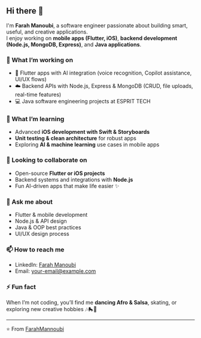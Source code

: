 ## Hi there 👋

I'm **Farah Manoubi**, a software engineer passionate about building smart, useful, and creative applications.  
I enjoy working on **mobile apps (Flutter, iOS)**, **backend development (Node.js, MongoDB, Express)**, and **Java applications**.  

### 🔭 What I’m working on
- 📱 Flutter apps with AI integration (voice recognition, Copilot assistance, UI/UX flows)  
- ☁️ Backend APIs with Node.js, Express & MongoDB (CRUD, file uploads, real-time features)  
- 💻 Java software engineering projects at ESPRIT TECH  

### 🌱 What I’m learning
- Advanced **iOS development with Swift & Storyboards**  
- **Unit testing & clean architecture** for robust apps  
- Exploring **AI & machine learning** use cases in mobile apps  

### 👯 Looking to collaborate on
- Open-source **Flutter or iOS projects**  
- Backend systems and integrations with **Node.js**  
- Fun AI-driven apps that make life easier ✨  

### 💬 Ask me about
- Flutter & mobile development  
- Node.js & API design  
- Java & OOP best practices  
- UI/UX design process  

### 📫 How to reach me
- LinkedIn: [Farah Manoubi](https://www.linkedin.com/in/farah-mannoubi-28066318b/)  
- Email: your-email@example.com  

### ⚡ Fun fact
When I’m not coding, you’ll find me **dancing Afro & Salsa**, skating, or exploring new creative hobbies 🎶🛼💃  

---
⭐️ From [FarahMannoubi](https://github.com/FarahMannoubi)
